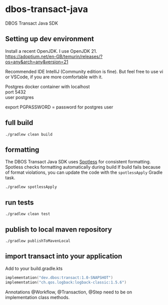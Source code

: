 # dbos-transact-java
DBOS Transact Java SDK

## Setting up dev environment

Install a recent OpenJDK. I use OpenJDK 21.    
https://adoptium.net/en-GB/temurin/releases/?os=any&arch=any&version=21

Recommended IDE IntelliJ (Community edition is fine).
But feel free to use vi or VSCode, if you are more comfortable with it.

Postgres docker container with
localhost   
port 5432   
user postgres

export PGPASSWORD = password for postgres user

## full build

```shell
./gradlew clean build
```

## formatting

The DBOS Transact Java SDK uses [Spotless](https://github.com/diffplug/spotless) for consistent formatting.
Spotless checks formatting automatically during build
If build fails because of format violations, you can update the code with the `spotlessApply` Gradle task.

```shell
./gradlew spotlessApply
```

## run tests

```shell
./gradlew clean test
```

## publish to local maven repository

```shell
./gradlew publishToMavenLocal
```

## import transact into your application

Add to your build.gradle.kts

```kotlin
implementation("dev.dbos:transact:1.0-SNAPSHOT")      
implementation("ch.qos.logback:logback-classic:1.5.6")
```

Annotations @Workflow, @Transaction, @Step need to be on implementation class methods. 
